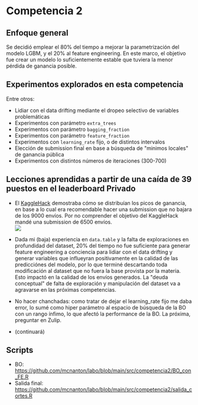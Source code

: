 # Competencia 2

## Enfoque general

Se decidió emplear el 80% del tiempo a mejorar la parametrización del modelo LGBM, y el 20% al feature engineering. En este marco, el objetivo fue crear un modelo lo suficientemente estable que tuviera la menor pérdida de ganancia posible.

## Experimentos explorados en esta competencia

Entre otros:
- Lidiar con el data drifting mediante el dropeo selectivo de variables problemáticas
- Experimentos con parámetro `extra_trees`
- Experimentos con parámetro `bagging_fraction`
- Experimentos con parámetro `feature_fraction`
- Experimentos con `learning_rate` fijo, o de distintos intervalos 
- Elección de submission final en base a búsqueda de "minimos locales" de ganancia pública
- Experimentos con distintos números de iteraciones (300-700)

## Lecciones aprendidas a partir de una caída de 39 puestos en el leaderboard Privado

* El [KaggleHack](https://github.com/dmecoyfin/labo/tree/main/src/KaggleHack) demostraba cómo se distribuían los picos de ganancia, en base a lo cual era recomendable hacer una submission que no bajara de los 9000 envíos. Por no comprender el objetivo del KaggleHack mandé una submission de 6500 envíos.   
![](https://i.imgur.com/gB2ouhu.png)

* Dada mi (baja) experiencia en `data.table` y la falta de exploraciones en profundidad del dataset, 20% del tiempo no fue suficiente para generar feature engineering a conciencia para lidiar con el data drifting y generar variables que influeyran positivamente en la calidad de las predicciónes del modelo, por lo que terminé descartando toda modificación al dataset que no fuera la base provista por la materia. Esto impactó en la calidad de los envíos generados. La "deuda conceptual" de falta de exploración y manipulación del dataset va a agravarse en las próximas competencias.

*  No hacer chanchadas: como tratar de dejar el learning_rate fijo me daba error, lo sumé como hiper parámetro al espacio de búsqueda de la BO con un rango ínfimo, lo que afectó la performance de la BO. La próxima, preguntar en Zulip.

*  (continuará)

## Scripts
* BO: https://github.com/mcnanton/labo/blob/main/src/competencia2/BO_con_FE.R
* Salida final: https://github.com/mcnanton/labo/blob/main/src/competencia2/salida_cortes.R
